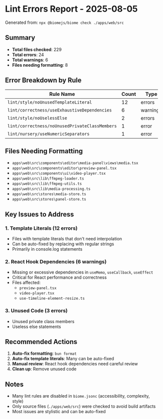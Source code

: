 # Lint Errors Report - 2025-08-05

Generated from: `npx @biomejs/biome check ./apps/web/src`

## Summary

- **Total files checked**: 229
- **Total errors**: 24
- **Total warnings**: 6
- **Files needing formatting**: 8

## Error Breakdown by Rule

| Rule Name | Count | Type |
|-----------|-------|------|
| `lint/style/noUnusedTemplateLiteral` | 12 | errors |
| `lint/correctness/useExhaustiveDependencies` | 6 | warnings |
| `lint/style/noUselessElse` | 2 | errors |
| `lint/correctness/noUnusedPrivateClassMembers` | 1 | error |
| `lint/nursery/useNumericSeparators` | 1 | error |

## Files Needing Formatting

- `apps\web\src\components\editor\media-panel\views\media.tsx`
- `apps\web\src\components\editor\preview-panel.tsx`
- `apps\web\src\components\ui\video-player.tsx`
- `apps\web\src\lib\ffmpeg-loader.ts`
- `apps\web\src\lib\ffmpeg-utils.ts`
- `apps\web\src\lib\media-processing.ts`
- `apps\web\src\stores\media-store.ts`
- `apps\web\src\stores\panel-store.ts`

## Key Issues to Address

### 1. Template Literals (12 errors)
- Files with template literals that don't need interpolation
- Can be auto-fixed by replacing with regular strings
- Primarily in console.log statements

### 2. React Hook Dependencies (6 warnings)
- Missing or excessive dependencies in `useMemo`, `useCallback`, `useEffect`
- Critical for React performance and correctness
- Files affected:
  - `preview-panel.tsx` 
  - `video-player.tsx`
  - `use-timeline-element-resize.ts`

### 3. Unused Code (3 errors)
- Unused private class members
- Useless else statements

## Recommended Actions

1. **Auto-fix formatting**: `bun format`
2. **Auto-fix template literals**: Many can be auto-fixed
3. **Manual review**: React hook dependencies need careful review
4. **Clean up**: Remove unused code

## Notes

- Many lint rules are disabled in `biome.jsonc` (accessibility, complexity, style)
- Only source files (`./apps/web/src`) were checked to avoid build artifacts
- Most issues are stylistic and can be auto-fixed